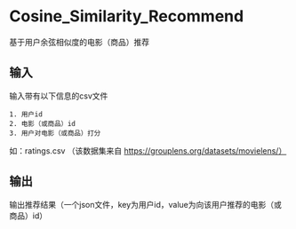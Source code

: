 # Cosine_Similarity_Recommend
基于用户余弦相似度的电影（商品）推荐

## 输入
输入带有以下信息的csv文件
```
1. 用户id
2. 电影（或商品）id
3. 用户对电影（或商品）打分
```
如：ratings.csv  （该数据集来自 https://grouplens.org/datasets/movielens/）

## 输出
输出推荐结果（一个json文件，key为用户id，value为向该用户推荐的电影（或商品）id）
